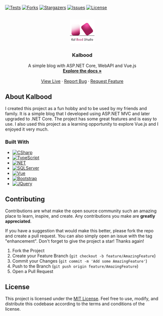 [![Tests][tests-shield]][tests-url]
[![Forks][forks-shield]][forks-url]
[![Stargazers][stars-shield]][stars-url]
[![Issues][issues-shield]][issues-url]
[![License][license-shield]][license-url]



<!-- PROJECT LOGO -->
<br />
<div align="center">
  <a href="https://github.com/torabi-ali/kalbood">
    <img src="Web/wwwroot/image/kalbood-logo-128x128.png" alt="Logo" width="80" height="80">
  </a>

<h3 align="center">Kalbood</h3>

  <p align="center">
    A simple blog with ASP.NET Core, WebAPI and Vue.js
    <br />
    <a href="https://github.com/torabi-ali/kalbood"><strong>Explore the docs »</strong></a>
    <br />
    <br />
    <a href="https://kalbood.ir">View Live</a>
    ·
    <a href="https://github.com/torabi-ali/kalbood/issues">Report Bug</a>
    ·
    <a href="https://github.com/torabi-ali/kalbood/issues">Request Feature</a>
  </p>
</div>



<!-- ABOUT THE PROJECT -->
## About Kalbood

I created this project as a fun hobby and to be used by my friends and family. It is a simple blog that I developed using ASP.NET MVC and later upgraded to .NET Core. The project has some great features and is easy to use. I also used this project as a learning opportunity to explore Vue.js and I enjoyed it very much.



### Built With

* [![CSharp][CSharp]][CSharp-url]
* [![TypeScript][TypeScript]][TypeScript-url]
* [![NET][NET]][NET-url]
* [![SQLServer][SQLServer]][SQLServer-url]
* [![Vue][Vue]][Vue-url]
* [![Bootstrap][Bootstrap]][Bootstrap-url]
* [![JQuery][JQuery]][JQuery-url]



<!-- CONTRIBUTING -->
## Contributing

Contributions are what make the open source community such an amazing place to learn, inspire, and create. Any contributions you make are **greatly appreciated**.

If you have a suggestion that would make this better, please fork the repo and create a pull request. You can also simply open an issue with the tag "enhancement".
Don't forget to give the project a star! Thanks again!

1. Fork the Project
2. Create your Feature Branch (`git checkout -b feature/AmazingFeature`)
3. Commit your Changes (`git commit -m 'Add some AmazingFeature'`)
4. Push to the Branch (`git push origin feature/AmazingFeature`)
5. Open a Pull Request



<!-- LICENSE -->
## License

This project is licensed under the [MIT License](LICENSE.txt). Feel free to use, modify, and distribute this codebase according to the terms and conditions of the license.



<!-- MARKDOWN LINKS & IMAGES -->
[tests-shield]: https://github.com/torabi-ali/Kalbood/actions/workflows/dotnet.yml/badge.svg?branch=main&style=for-the-badge
[tests-url]: https://github.com/torabi-ali/Kalbood/actions/workflows/dotnet.yml/badge.svg?branch=main
[forks-shield]: https://img.shields.io/github/forks/torabi-ali/kalbood.svg?style=for-the-badge
[forks-url]: https://github.com/torabi-ali/kalbood/network/members
[stars-shield]: https://img.shields.io/github/stars/torabi-ali/kalbood.svg?style=for-the-badge
[stars-url]: https://github.com/torabi-ali/kalbood/stargazers
[issues-shield]: https://img.shields.io/github/issues/torabi-ali/kalbood.svg?style=for-the-badge
[issues-url]: https://github.com/torabi-ali/kalbood/issues
[license-shield]: https://img.shields.io/github/license/torabi-ali/kalbood.svg?style=for-the-badge
[license-url]: https://github.com/torabi-ali/kalbood/blob/main/LICENSE.txt
[CSharp]: https://img.shields.io/badge/c%23-%23239120.svg?style=for-the-badge&logo=c-sharp&logoColor=white
[CSharp-url]: https://learn.microsoft.com/en-us/dotnet/csharp
[TypeScript]: https://img.shields.io/badge/typescript-%23007ACC.svg?style=for-the-badge&logo=typescript&logoColor=white
[TypeScript-url]: https://www.typescriptlang.org
[SQLServer]: https://img.shields.io/badge/Microsoft%20SQL%20Server-CC2927?style=for-the-badge&logo=microsoft%20sql%20server&logoColor=white
[SQLServer-url]: https://www.microsoft.com/en-us/sql-server
[NET]: https://img.shields.io/badge/.NET-5C2D91?style=for-the-badge&logo=.net&logoColor=white
[NET-url]: https://dotnet.microsoft.com
[Vue]: https://img.shields.io/badge/Vue.js-35495E?style=for-the-badge&logo=vuedotjs&logoColor=4FC08D
[Vue-url]: https://vuejs.org
[Bootstrap]: https://img.shields.io/badge/Bootstrap-563D7C?style=for-the-badge&logo=bootstrap&logoColor=white
[Bootstrap-url]: https://getbootstrap.com
[JQuery]: https://img.shields.io/badge/jQuery-0769AD?style=for-the-badge&logo=jquery&logoColor=white
[JQuery-url]: https://jquery.com
